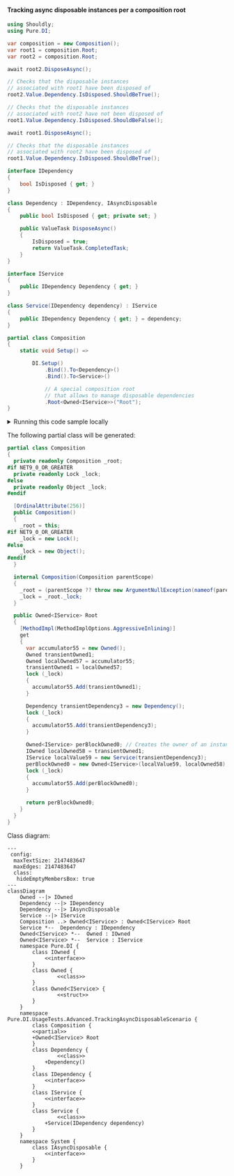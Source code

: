 #### Tracking async disposable instances per a composition root


```c#
using Shouldly;
using Pure.DI;

var composition = new Composition();
var root1 = composition.Root;
var root2 = composition.Root;

await root2.DisposeAsync();

// Checks that the disposable instances
// associated with root1 have been disposed of
root2.Value.Dependency.IsDisposed.ShouldBeTrue();

// Checks that the disposable instances
// associated with root2 have not been disposed of
root1.Value.Dependency.IsDisposed.ShouldBeFalse();

await root1.DisposeAsync();

// Checks that the disposable instances
// associated with root2 have been disposed of
root1.Value.Dependency.IsDisposed.ShouldBeTrue();

interface IDependency
{
    bool IsDisposed { get; }
}

class Dependency : IDependency, IAsyncDisposable
{
    public bool IsDisposed { get; private set; }

    public ValueTask DisposeAsync()
    {
        IsDisposed = true;
        return ValueTask.CompletedTask;
    }
}

interface IService
{
    public IDependency Dependency { get; }
}

class Service(IDependency dependency) : IService
{
    public IDependency Dependency { get; } = dependency;
}

partial class Composition
{
    static void Setup() =>

        DI.Setup()
            .Bind().To<Dependency>()
            .Bind().To<Service>()

            // A special composition root
            // that allows to manage disposable dependencies
            .Root<Owned<IService>>("Root");
}
```

<details>
<summary>Running this code sample locally</summary>

- Make sure you have the [.NET SDK 9.0](https://dotnet.microsoft.com/en-us/download/dotnet/9.0) or later is installed
```bash
dotnet --list-sdk
```
- Create a net9.0 (or later) console application
```bash
dotnet new console -n Sample
```
- Add references to NuGet packages
  - [Pure.DI](https://www.nuget.org/packages/Pure.DI)
  - [Shouldly](https://www.nuget.org/packages/Shouldly)
```bash
dotnet add package Pure.DI
dotnet add package Shouldly
```
- Copy the example code into the _Program.cs_ file

You are ready to run the example 🚀
```bash
dotnet run
```

</details>

The following partial class will be generated:

```c#
partial class Composition
{
  private readonly Composition _root;
#if NET9_0_OR_GREATER
  private readonly Lock _lock;
#else
  private readonly Object _lock;
#endif

  [OrdinalAttribute(256)]
  public Composition()
  {
    _root = this;
#if NET9_0_OR_GREATER
    _lock = new Lock();
#else
    _lock = new Object();
#endif
  }

  internal Composition(Composition parentScope)
  {
    _root = (parentScope ?? throw new ArgumentNullException(nameof(parentScope)))._root;
    _lock = _root._lock;
  }

  public Owned<IService> Root
  {
    [MethodImpl(MethodImplOptions.AggressiveInlining)]
    get
    {
      var accumulator55 = new Owned();
      Owned transientOwned1;
      Owned localOwned57 = accumulator55;
      transientOwned1 = localOwned57;
      lock (_lock)
      {
        accumulator55.Add(transientOwned1);
      }

      Dependency transientDependency3 = new Dependency();
      lock (_lock)
      {
        accumulator55.Add(transientDependency3);
      }

      Owned<IService> perBlockOwned0; // Creates the owner of an instance
      IOwned localOwned58 = transientOwned1;
      IService localValue59 = new Service(transientDependency3);
      perBlockOwned0 = new Owned<IService>(localValue59, localOwned58);
      lock (_lock)
      {
        accumulator55.Add(perBlockOwned0);
      }

      return perBlockOwned0;
    }
  }
}
```

Class diagram:

```mermaid
---
 config:
  maxTextSize: 2147483647
  maxEdges: 2147483647
  class:
   hideEmptyMembersBox: true
---
classDiagram
	Owned --|> IOwned
	Dependency --|> IDependency
	Dependency --|> IAsyncDisposable
	Service --|> IService
	Composition ..> OwnedᐸIServiceᐳ : OwnedᐸIServiceᐳ Root
	Service *--  Dependency : IDependency
	OwnedᐸIServiceᐳ *--  Owned : IOwned
	OwnedᐸIServiceᐳ *--  Service : IService
	namespace Pure.DI {
		class IOwned {
			<<interface>>
		}
		class Owned {
				<<class>>
		}
		class OwnedᐸIServiceᐳ {
				<<struct>>
		}
	}
	namespace Pure.DI.UsageTests.Advanced.TrackingAsyncDisposableScenario {
		class Composition {
		<<partial>>
		+OwnedᐸIServiceᐳ Root
		}
		class Dependency {
				<<class>>
			+Dependency()
		}
		class IDependency {
			<<interface>>
		}
		class IService {
			<<interface>>
		}
		class Service {
				<<class>>
			+Service(IDependency dependency)
		}
	}
	namespace System {
		class IAsyncDisposable {
			<<interface>>
		}
	}
```

